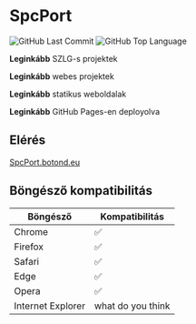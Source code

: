 # SpcPort

![GitHub Last Commit](https://img.shields.io/github/last-commit/PstasDev/SpcPort)
![GitHub Top Language](https://img.shields.io/github/languages/top/PstasDev/SpcPort)

**Leginkább** SZLG-s projektek

**Leginkább** webes projektek

**Leginkább** statikus weboldalak

**Leginkább** GitHub Pages-en deployolva

## Elérés
[SpcPort.botond.eu](https://spcport.botond.eu)


## Böngésző kompatibilitás

| Böngésző      | Kompatibilitás |
| ------------- | -------------- |
| Chrome        | ✅             |
| Firefox       | ✅             |
| Safari        | ✅             |
| Edge          | ✅             |
| Opera         | ✅             |
| Internet Explorer | what do you think         |